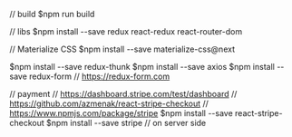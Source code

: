 // build
$npm run build




// libs 
$npm install --save redux react-redux react-router-dom

// Materialize CSS
$npm install --save materialize-css@next

$npm install --save redux-thunk
$npm install --save axios
$npm install --save redux-form        // https://redux-form.com

// payment
//  https://dashboard.stripe.com/test/dashboard
//  https://github.com/azmenak/react-stripe-checkout
//  https://www.npmjs.com/package/stripe
$npm install --save react-stripe-checkout
$npm install --save stripe    // on server side